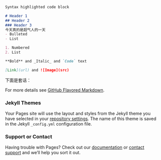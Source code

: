 

```markdown
Syntax highlighted code block

# Header 1
## Header 2
### Header 3
今天真的是超气人的一天
- Bulleted
- List

1. Numbered
2. List

**Bold** and _Italic_ and `Code` text

[Link](url) and ![Image](src)
```

下面是套话：

For more details see [GitHub Flavored Markdown](https://guides.github.com/features/mastering-markdown/).

### Jekyll Themes

Your Pages site will use the layout and styles from the Jekyll theme you have selected in your [repository settings](https://github.com/lucrazia/lucrazia.github.io/settings). The name of this theme is saved in the Jekyll `_config.yml` configuration file.

### Support or Contact

Having trouble with Pages? Check out our [documentation](https://help.github.com/categories/github-pages-basics/) or [contact support](https://github.com/contact) and we’ll help you sort it out.
